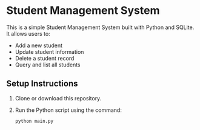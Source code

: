 # Student Management System

This is a simple Student Management System built with Python and SQLite. It allows users to:

- Add a new student
- Update student information
- Delete a student record
- Query and list all students

## Setup Instructions

1. Clone or download this repository.
2. Run the Python script using the command:

   ```bash
   python main.py
